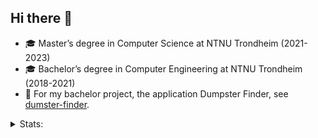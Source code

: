 ## Hi there 👋

- 🎓 Master’s degree in Computer Science at NTNU Trondheim (2021-2023)
- 🎓 Bachelor’s degree in Computer Engineering at NTNU Trondheim (2018-2021)
- 🔭 For my bachelor project, the application Dumpster Finder, see [dumster-finder](https://github.com/dumpster-finder/dumpster-finder "Dumpster finder").


<details>
<summary>Stats:</summary>
  
![GitHub stats](https://github-readme-stats.vercel.app/api?username=helenejonson&show_icons=true&theme=tokyonight)

![Top Langs](https://github-readme-stats.vercel.app/api/top-langs/?username=helenejonson&theme=tokyonight)
</details>


<!--
**helenejonson/helenejonson** is a ✨ _special_ ✨ repository because its `README.md` (this file) appears on your GitHub profile.

Here are some ideas to get you started:

- 🔭 I’m currently working on ...
- 🌱 I’m currently learning ...
- 👯 I’m looking to collaborate on ...
- 🤔 I’m looking for help with ...
- 💬 Ask me about ...
- 📫 How to reach me: ...
- 😄 Pronouns: ...
- ⚡ Fun fact: ...
-->

